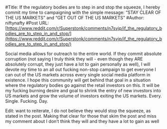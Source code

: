 #Title: If the regulatory bodies are to step in and stop the squeeze, I hereby commit my time to campaigning with the simple message: “STAY CLEAR OF THE US MARKETS” and “GET OUT OF THE US MARKETS”
#Author: niftynafty
#Post URL: [https://www.reddit.com/r/Superstonk/comments/n7svjp/if_the_regulatory_bodies_are_to_step_in_and_stop/](https://www.reddit.com/r/Superstonk/comments/n7svjp/if_the_regulatory_bodies_are_to_step_in_and_stop/)


Social media allows for outreach to the entire world. If they commit absolute corruption (not saying I truly think they will - even though they ARE absolutely corrupt, they just have a lot to gain personally as well), I will devote my time to an all out fucking non-stop campaign to get everyone I can out of the US markets across every single social media platform in existence. I hope this community will get behind that goal in a situation where the regulatory bodies go against the retail investors on this. It will be my fucking burning desire and goal to shrink the entry of new investors into US markets and grow the volume of investors exiting the US markets. Every. Single. Fucking. Day.

Edit: want to reiterate, I do not believe they would stop the squeeze, as stated in the post. Making that clear for those that skim the post and miss my comment about I don’t think they will and they have a lot to gain as well
